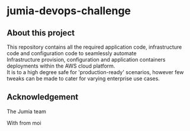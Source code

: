 # jumia-devops-challenge
## About this project
<p>
This repository contains all the required application code, infrastructure code and configuration code to seamlessly automate <br/>
   Infrastructure provision, configuration and application containers deployments within the AWS cloud platform. <br/>
   It is to a high degree safe for 'production-ready' scenarios, however few tweaks can be made to cater for varying enterprise use cases.

</p>

## Acknowledgement
<p>The Jumia team <i class="fa-solid fa-heart"></i></p>

With <FontAwesomeIcon icon="fa-solid fa-heart" /> from moi
